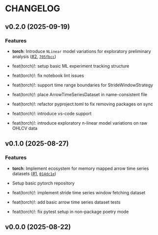 # CHANGELOG


## v0.2.0 (2025-09-19)

### Features

- **torch**: Introduce `NLinear` model variations for exploratory preliminary analysis
  ([#2](https://github.com/Diatonika/baikal-ml/pull/2),
  [`705fbcc`](https://github.com/Diatonika/baikal-ml/commit/705fbccd828872c00ff909f4389936769d842c7d))

* feat(torch)!: setup basic ML experiment tracking structure

* feat(torch)!: fix notebook lint issues

* feat(torch)!: support time range boundaries for StrideWindowStrategy

* feat(torch)!: place ArrowTimeSeriesDataset in name-consistent file

* feat(torch)!: refactor pyproject.toml to fix removing packages on sync

* feat(torch)!: introduce vs-code support

* feat(torch)!: introduce exploratory n-linear model variations on raw OHLCV data


## v0.1.0 (2025-08-27)

### Features

- **torch**: Implement ecosystem for memory mapped arrow time series datasets
  ([#1](https://github.com/Diatonika/baikal-ml/pull/1),
  [`014dc1e`](https://github.com/Diatonika/baikal-ml/commit/014dc1e07417902ec9a8b0a1270332ced964e0b1))

* Setup basic pytorch repository

* feat(torch)!: implement stride time series window fetching dataset

* feat(torch)!: add basic arrow time series dataset tests

* feat(torch)!: fix pytest setup in non-package poetry mode


## v0.0.0 (2025-08-22)

